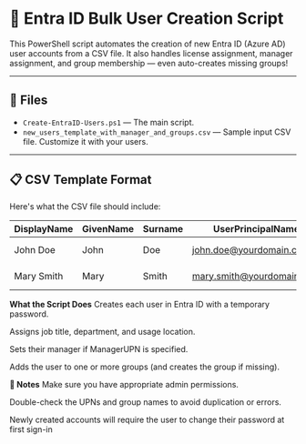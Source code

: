 # 🚀 Entra ID Bulk User Creation Script

This PowerShell script automates the creation of new Entra ID (Azure AD) user accounts from a CSV file. It also handles license assignment, manager assignment, and group membership — even auto-creates missing groups!

---

## 📂 Files

- `Create-EntraID-Users.ps1` — The main script.
- `new_users_template_with_manager_and_groups.csv` — Sample input CSV file. Customize it with your users.

---

## 📋 CSV Template Format

Here's what the CSV file should include:

| DisplayName | GivenName | Surname | UserPrincipalName           | MailNickname   | Password      | JobTitle       | Department  | UsageLocation  | ManagerUPN                      | GroupMembership       |
|-------------|------------|---------|-----------------------------|---------------|----------------|---------------|-------------|----------------|---------------------------------|-----------------------|
| John Doe    | John       | Doe     | john.doe@yourdomain.com     | johndoe       | TempPass123!   | Developer     | IT          | US             | jane.manager@yourdomain.com     | IT Team; DevOps Squad |
| Mary Smith  | Mary       | Smith   | mary.smith@yourdomain.com   | marysmith     | TempPass456!   | HR Manager    | HR          | UK             | john.doe@yourdomain.com         | HR Team               |

**What the Script Does**
Creates each user in Entra ID with a temporary password.

Assigns job title, department, and usage location.

Sets their manager if ManagerUPN is specified.

Adds the user to one or more groups (and creates the group if missing).

**🚨 Notes**
Make sure you have appropriate admin permissions.

Double-check the UPNs and group names to avoid duplication or errors.

Newly created accounts will require the user to change their password at first sign-in


